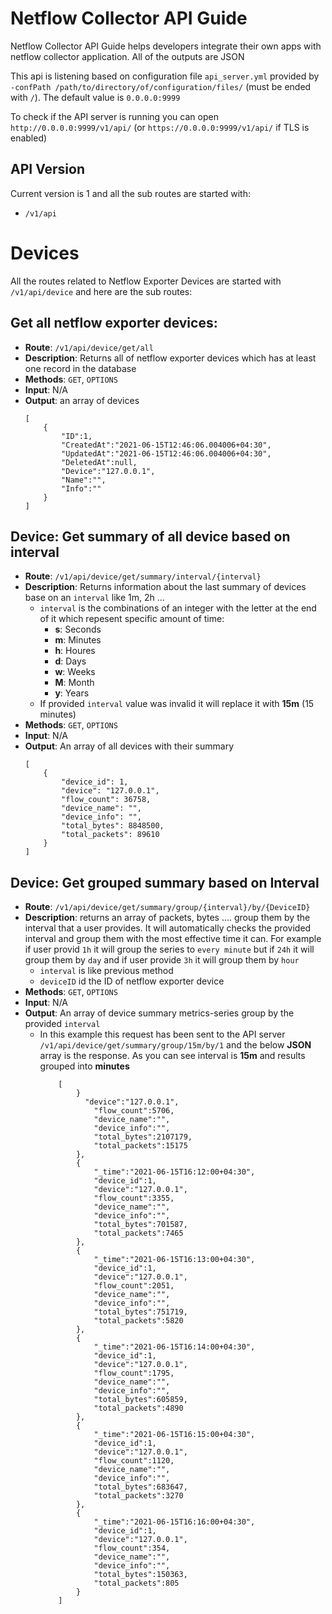 # Netflow Collector API Guide
Netflow Collector API Guide helps developers integrate their own apps with netflow collector application. All of the outputs are JSON

This api is listening based on configuration file `api_server.yml` provided by `-confPath /path/to/directory/of/configuration/files/` (must be ended with `/`). The default value is `0.0.0.0:9999`

To check if the API server is running you can open `http://0.0.0.0:9999/v1/api/` (or `https://0.0.0.0:9999/v1/api/` if TLS is enabled)

## API Version
Current version is 1 and all the sub routes are started with:
- `/v1/api`


# Devices
All the routes related to Netflow Exporter Devices are started with `/v1/api/device` and here are the sub routes:

## Get all netflow exporter devices:
  - **Route**: `/v1/api/device/get/all`
  - **Description**: Returns all of netflow exporter devices which has at least one record in the database
  - **Methods**: `GET`, `OPTIONS`
  - **Input**: N/A
  - **Output**: an array of devices
    ```
    [
        {
            "ID":1,
            "CreatedAt":"2021-06-15T12:46:06.004006+04:30",
            "UpdatedAt":"2021-06-15T12:46:06.004006+04:30",
            "DeletedAt":null,
            "Device":"127.0.0.1",
            "Name":"",
            "Info":""
        }
    ]
    ```
## Device: Get summary of all device based on interval
  - **Route**: `/v1/api/device/get/summary/interval/{interval}`
  - **Description**: Returns information about the last summary of devices base on an `interval` like 1m, 2h ...
    - `interval` is the combinations of an integer with the letter at the end of it which repesent specific amount of time:
      - **s**: Seconds
      - **m**: Minutes
      - **h**: Houres
      - **d**: Days
      - **w**: Weeks
      - **M**: Month
      - **y**: Years
    - If provided `interval` value was invalid it will replace it with **15m** (15 minutes)
  - **Methods**: `GET`, `OPTIONS`
  - **Input**: N/A
  - **Output**: An array of all devices with their summary
    ```
    [
        {
            "device_id": 1,
            "device": "127.0.0.1",
            "flow_count": 36758,
            "device_name": "",
            "device_info": "",
            "total_bytes": 8848500,
            "total_packets": 89610
        }
    ]
    ```
## Device: Get grouped summary based on Interval
  - **Route**: `/v1/api/device/get/summary/group/{interval}/by/{DeviceID}`
  - **Description**: returns an array of packets, bytes .... group them by the interval that a user provides. It will automatically checks the provided interval and group them with the most effective time it can. For example if user provid `1h` it will group the series to `every minute` but if `24h` it will group them by `day` and if user provide `3h` it will group them by `hour`
    - `interval` is like previous method
    - `deviceID` id the ID of netflow exporter device
  - **Methods**: `GET`, `OPTIONS`
  - **Input**: N/A
  - **Output**: An array of device summary metrics-series group by the provided `interval`
    - In this example this request has been sent to the API server `/v1/api/device/get/summary/group/15m/by/1` and the below **JSON** array is the response. As you can see interval is **15m** and results grouped into **minutes**
        ```
            [
                }
                  "device":"127.0.0.1",
                    "flow_count":5706,
                    "device_name":"",
                    "device_info":"",
                    "total_bytes":2107179,
                    "total_packets":15175
                },
                {
                    "_time":"2021-06-15T16:12:00+04:30",
                    "device_id":1,
                    "device":"127.0.0.1",
                    "flow_count":3355,
                    "device_name":"",
                    "device_info":"",
                    "total_bytes":701587,
                    "total_packets":7465
                },
                {
                    "_time":"2021-06-15T16:13:00+04:30",
                    "device_id":1,
                    "device":"127.0.0.1",
                    "flow_count":2051,
                    "device_name":"",
                    "device_info":"",
                    "total_bytes":751719,
                    "total_packets":5820
                },
                {
                    "_time":"2021-06-15T16:14:00+04:30",
                    "device_id":1,
                    "device":"127.0.0.1",
                    "flow_count":1795,
                    "device_name":"",
                    "device_info":"",
                    "total_bytes":605859,
                    "total_packets":4890
                },
                {
                    "_time":"2021-06-15T16:15:00+04:30",
                    "device_id":1,
                    "device":"127.0.0.1",
                    "flow_count":1120,
                    "device_name":"",
                    "device_info":"",
                    "total_bytes":683647,
                    "total_packets":3270
                },
                {
                    "_time":"2021-06-15T16:16:00+04:30",
                    "device_id":1,
                    "device":"127.0.0.1",
                    "flow_count":354,
                    "device_name":"",
                    "device_info":"",
                    "total_bytes":150363,
                    "total_packets":805
                }
            ]
        ```